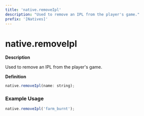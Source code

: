 ```yaml
---
title: 'native.removeIpl'
description: "Used to remove an IPL from the player's game."
prefix: '[Natives]'
---
```


# native.removeIpl

**Description**

Used to remove an IPL from the player's game.

**Definition**

```js
native.removeIpl(name: string);
```

### Example Usage

```js
native.removeIpl('farm_burnt');
```
